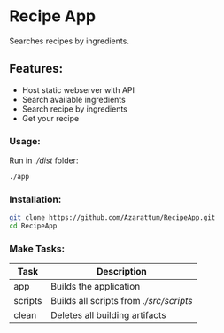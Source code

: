 # Recipe App
Searches recipes by ingredients.

## Features:
  - Host static webserver with API
  - Search available ingredients
  - Search recipe by ingredients
  - Get your recipe

### Usage:
Run in *./dist* folder:
```sh
./app
```

### Installation: 
```sh
git clone https://github.com/Azarattum/RecipeApp.git
cd RecipeApp
```

### Make Tasks:
| Task    | Description                             |
| ------- | --------------------------------------- |
| app     | Builds the application                  |
| scripts | Builds all scripts from *./src/scripts* |
| clean   | Deletes all building artifacts          |
